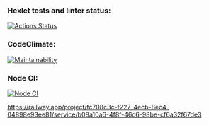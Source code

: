 ### Hexlet tests and linter status:
[![Actions Status](https://github.com/petrovanna/backend-project-6/workflows/hexlet-check/badge.svg)](https://github.com/petrovanna/backend-project-6/actions)

### CodeClimate:
[![Maintainability](https://api.codeclimate.com/v1/badges/f520f12a270235b73fef/maintainability)](https://codeclimate.com/github/petrovanna/backend-project-6/maintainability)

### Node CI:
[![Node CI](https://github.com/petrovanna/backend-project-6/workflows/nodejs.yml/badge.svg)](https://github.com/petrovanna/backend-project-6/actions/workflows/nodejs.yml)

https://railway.app/project/fc708c3c-f227-4ecb-8ec4-04898e93ee81/service/b08a10a6-4f8f-46c6-98be-cf6a32f67de3